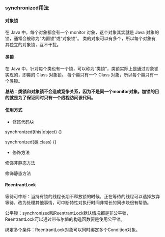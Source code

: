 ### synchronized用法

#### 对象锁
在 Java 中，每个对象都会有一个 monitor 对象，这个对象其实就是 Java 对象的锁，通常会被称为“内置锁”或“对象锁”。
类的对象可以有多个，所以每个对象有其独立的对象锁，互不干扰。
#### 类锁
在 Java 中，针对每个类也有一个锁，可以称为“类锁”，类锁实际上是通过对象锁实现的，即类的 Class 对象锁。
每个类只有一个 Class 对象，所以每个类只有一个类锁。

**总结：类锁和对象锁不会造成竞争关系，因为不是同一个monitor对象。加锁的目的就是为了保证同时只有一个线程访问该代码。**

#### 使用方式

- 修饰代码块

synchronized(this|object) {}

synchronized(类.class) {}

- 修饰方法

修饰非静态方法

修饰静态方法

#### ReentrantLock

等待可中断：当持有锁的线程长期不释放锁的时候，正在等待的线程可以选择放弃等待，改为处理其他事情，可中断特性对执行时间非常长的同步块很有帮助。

公平锁：synchronized和ReentrantLock默认情况都是非公平锁，ReentrantLock可以通过带布尔值的构造函数要是使用公平锁。

绑定多个条件：ReentrantLock对象可以同时绑定多个Condition对象。
